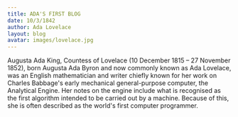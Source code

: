 ```yaml
---
title: ADA'S FIRST BLOG
date: 10/3/1842
author: Ada Lovelace
layout: blog
avatar: images/lovelace.jpg
---
```

Augusta Ada King, Countess of Lovelace (10 December 1815 – 27 November 1852), born Augusta Ada Byron and now commonly known as Ada Lovelace, was an English mathematician and writer chiefly known for her work on Charles Babbage's early mechanical general-purpose computer, the Analytical Engine. Her notes on the engine include what is recognised as the first algorithm intended to be carried out by a machine. Because of this, she is often described
as the world's first computer programmer.
